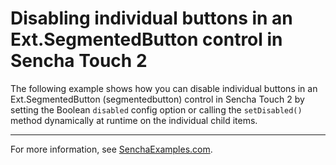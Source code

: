 # Disabling individual buttons in an Ext.SegmentedButton control in Sencha Touch 2 #

The following example shows how you can disable individual buttons in an Ext.SegmentedButton (segmentedbutton) control in Sencha Touch 2 by setting the Boolean <code>disabled</code> config option or calling the `setDisabled()` method dynamically at runtime on the individual child items.

---

For more information, see [SenchaExamples.com](http://senchaexamples.com/2012/03/21/disabling-individual-buttons-in-an-ext-segmentedbutton-control-in-sencha-touch-2/).
